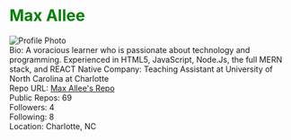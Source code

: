 # <font color= 'green'>Max Allee</font>  
![Profile Photo](https://avatars1.githubusercontent.com/u/28030467?v=4)  
 Bio: A voracious learner who is passionate about technology and programming. Experienced in HTML5, JavaScript, Node.Js, the full MERN stack, and REACT Native   Company: Teaching Assistant at University of North Carolina at Charlotte  
 Repo URL: [Max Allee's Repo](#https://api.github.com/users/MaxwellAllee/repos)  
 Public Repos: 69  
 Followers: 4  
 Following: 8  
 Location: Charlotte, NC